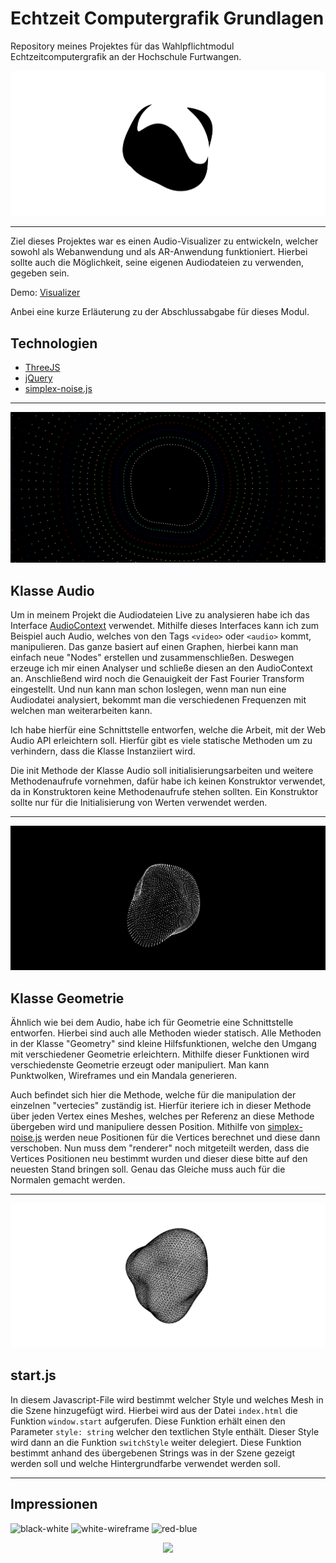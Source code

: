 # Echtzeit Computergrafik Grundlagen

Repository meines Projektes für das Wahlpflichtmodul Echtzeitcomputergrafik an der Hochschule Furtwangen.

![Preview Bild von Visualizer](Abgabe/images/white-black.jpg)

---
Ziel dieses Projektes war es einen Audio-Visualizer zu entwickeln, welcher sowohl als Webanwendung und als AR-Anwendung
funktioniert. Hierbei sollte auch die Möglichkeit, seine eigenen Audiodateien zu verwenden, gegeben sein. 

Demo: [Visualizer](https://moritzmessner.github.io/EchtzeitComputergrafik/Abgabe/)

Anbei eine kurze Erläuterung zu der Abschlussabgabe für dieses Modul.

## Technologien

- [ThreeJS](https://threejs.org/)
- [jQuery](https://jquery.com/)
- [simplex-noise.js](https://github.com/jwagner/simplex-noise.js)

---
![point-cloud](Abgabe/images/mandala.jpg)

## Klasse Audio

Um in meinem Projekt die Audiodateien Live zu analysieren habe ich das
Interface [AudioContext](https://developer.mozilla.org/en-US/docs/Web/API/AudioContext) verwendet. Mithilfe dieses
Interfaces kann ich zum Beispiel auch Audio, welches von den Tags ````<video>```` oder ````<audio>```` kommt,
manipulieren. Das ganze basiert auf einen Graphen, hierbei kann man einfach neue
"Nodes" erstellen und zusammenschließen. Deswegen erzeuge ich mir einen Analyser und schließe diesen an den AudioContext
an. Anschließend wird noch die Genauigkeit der Fast Fourier Transform eingestellt. Und nun kann man schon loslegen, wenn
man nun eine Audiodatei analysiert, bekommt man die verschiedenen Frequenzen mit welchen man weiterarbeiten kann.

Ich habe hierfür eine Schnittstelle entworfen, welche die Arbeit, mit der Web Audio API erleichtern soll. Hierfür gibt es
viele statische Methoden um zu verhindern, dass die Klasse Instanziiert wird.

Die init Methode der Klasse Audio soll initialisierungsarbeiten und weitere Methodenaufrufe vornehmen, dafür habe ich
keinen Konstruktor verwendet, da in Konstruktoren keine Methodenaufrufe stehen sollten. Ein Konstruktor sollte nur für
die Initialisierung von Werten verwendet werden.

---

![point-cloud](Abgabe/images/pointcloud.jpg)

## Klasse Geometrie

Ähnlich wie bei dem Audio, habe ich für Geometrie eine Schnittstelle entworfen. Hierbei sind auch alle Methoden wieder
statisch. Alle Methoden in der Klasse "Geometry" sind kleine Hilfsfunktionen, welche den Umgang mit verschiedener
Geometrie erleichtern. Mithilfe dieser Funktionen wird verschiedenste Geometrie erzeugt oder manipuliert. Man kann
Punktwolken, Wireframes und ein Mandala generieren.

Auch befindet sich hier die Methode, welche für die manipulation der einzelnen "vertecies" zuständig ist. Hierfür
iteriere ich in dieser Methode über jeden Vertex eines Meshes, welches per Referenz an diese Methode übergeben wird und
manipuliere dessen Position. Mithilfe von [simplex-noise.js](https://github.com/jwagner/simplex-noise.js) werden neue
Positionen für die Vertices berechnet und diese dann verschoben. Nun muss dem "renderer" noch mitgeteilt werden, dass die
Vertices Positionen neu bestimmt wurden und dieser diese bitte auf den neuesten Stand bringen soll. Genau das Gleiche muss auch für die
Normalen gemacht werden.

---

![black-wireframe](Abgabe/images/black-wireframe.jpg)

## start.js

In diesem Javascript-File wird bestimmt welcher Style und welches Mesh in die Szene hinzugefügt wird. Hierbei wird aus
der Datei ```index.html``` die Funktion ```window.start``` aufgerufen. Diese Funktion erhält einen den
Parameter ```style: string``` welcher den textlichen Style enthält. Dieser Style wird dann an die Funktion
````switchStyle```` weiter delegiert. Diese Funktion bestimmt anhand des übergebenen Strings was in der Szene gezeigt
werden soll und welche Hintergrundfarbe verwendet werden soll.

---

## Impressionen

![black-white](Abgabe/images/black_white_01.jpg)
![white-wireframe](Abgabe/images/white-wireframe.jpg)
![red-blue](Abgabe/images/red-blue.jpg)

<p align="center">
  <img src="Abgabe/images/demo.gif" />
</p>
